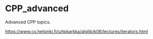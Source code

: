 # CPP_advanced
Advanced CPP topics.

https://www.cs.helsinki.fi/u/tpkarkka/alglib/k06/lectures/iterators.html
